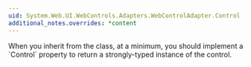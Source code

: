 ```yaml
---
uid: System.Web.UI.WebControls.Adapters.WebControlAdapter.Control
additional_notes.overrides: *content
---
```


<p>When you inherit from the <xref href="System.Web.UI.WebControls.Adapters.WebControlAdapter"></xref> class, at a minimum, you should implement a `Control` property to return a strongly-typed instance of the control.</p>


